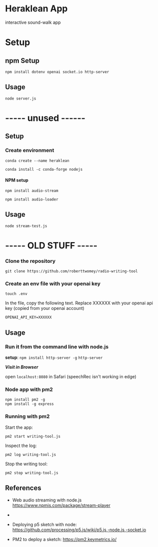 # Heraklean App
interactive sound-walk app

# Setup

## npm Setup

```npm install dotenv openai socket.io http-server```

## Usage

```node server.js```
# ----- unused ------
## Setup

### Create environment

```conda create --name heraklean```

```conda install -c conda-forge nodejs```

#### NPM setup

```npm install audio-stream```

```npm install audio-loader```

## Usage

```node stream-test.js```




# ----- OLD STUFF -----

### Clone the repository

```git clone https://github.com/roberttwomey/radio-writing-tool```

### Create an env file with your openai key

```
touch .env
```

In the file, copy the following text. Replace XXXXXX with your openai api key (copied from your openai account)

```
OPENAI_API_KEY=XXXXXX
```

## Usage

### Run it from the command line with node.js

**setup**:
`npm install http-server -g`
`http-server` 

***Visit in Browser***

open `localhost:8080` in Safari (speechRec isn't working in edge)

### Node app with pm2

```
npm install pm2 -g
npm install -g express
```


### Running with pm2

Start the app:
```
pm2 start writing-tool.js
```

Inspect the log:
```
pm2 log writing-tool.js
```

Stop the writing tool:
```
pm2 stop writing-tool.js
```

## References
- Web audio streaming with node.js https://www.npmjs.com/package/stream-player
- 
- Deploying p5 sketch with node: https://github.com/processing/p5.js/wiki/p5.js,-node.js,-socket.io

- PM2 to deploy a sketch: https://pm2.keymetrics.io/
